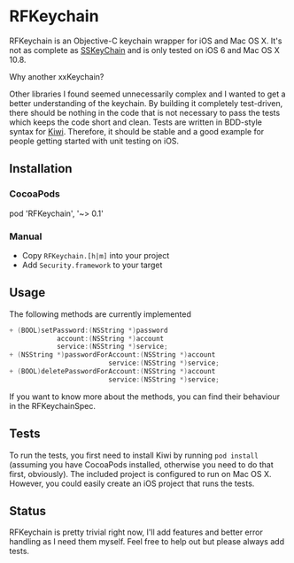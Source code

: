 # RFKeychain

RFKeychain is an Objective-C keychain wrapper for iOS and Mac OS X. It's not as complete as [SSKeyChain](https://github.com/soffes/sskeychain) and is only tested on iOS 6 and Mac OS X 10.8.

Why another xxKeychain?

Other libraries I found seemed unnecessarily complex and I wanted to get a better understanding of the keychain. By building it completely test-driven, there should be nothing in the code that is not necessary to pass the tests which keeps the code short and clean. Tests are written in BDD-style syntax for [Kiwi](https://github.com/allending/Kiwi). Therefore, it should be stable and a good example for people getting started with unit testing on iOS.

## Installation

### CocoaPods

pod 'RFKeychain', '~> 0.1'

### Manual

- Copy `RFKeychain.[h|m]` into your project
- Add `Security.framework` to your target

## Usage

The following methods are currently implemented

```objective-c
+ (BOOL)setPassword:(NSString *)password
            account:(NSString *)account
            service:(NSString *)service;
+ (NSString *)passwordForAccount:(NSString *)account
                         service:(NSString *)service;
+ (BOOL)deletePasswordForAccount:(NSString *)account
                         service:(NSString *)service;
```

If you want to know more about the methods, you can find their behaviour in the RFKeychainSpec.

## Tests

To run the tests, you first need to install Kiwi by running `pod install` (assuming you have CocoaPods installed, otherwise you need to do that first, obviously). The included project is configured to run on Mac OS X. However, you could easily create an iOS project that runs the tests.

## Status

RFKeychain is pretty trivial right now, I'll add features and better error handling as I need them myself. Feel free to help out but please always add tests.